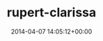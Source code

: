 ---
title:		"rupert-clarissa"
type:		"photos"
mediatype:		"upload"
location:		"TBC"
date:		"2014-04-07 14:05:12+00:00"
album:		"nature"
filename:		"rupert-clarissa.md"
series:		""
cl_public_id:		"nature/rupert-clarissa"
cl_version:		1497005106
format:		"tiff"
bytes:		6569048
width:		2560
height:		1440
colours:
- "#785A45"
- "#38261A"
- "#CDC3BB"
- "#8A7F74"
- "#3F3426"
- "#C69A7A"
- "#715E47"
- "#322D29"
- "#C5C5BD"
- "#707181"
- "#B8BCCC"
- "#2E2C32"
- "#B9C8D1"
exposure_mode:		"Auto"
program:		"Aperture-priority AE"
aperture:		"1.4"
focal_length:		"50.0 mm"
iso:		"200"
shutter_speed:		"1/8000"
metering:		"Multi-segment"
flash:		"Off, Did not fire"
white_balance:		"Custom"
colour_temp:		"4500"
has_crop:		"false"
orientation:		"Horizontal (normal)"
camera_model:		"NIKON D800"
lens_info:		"0mm f/0"
artist:		"No artist info"
x_resolution:		"300"
y_resolution:		"300"
---
